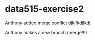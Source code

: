 # data515-exercise2

Anthony added merge conflict
djkjfkdjlkdj


Anthony makes a new branch (merge!!!)
